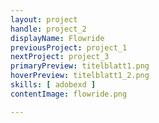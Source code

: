 ```yaml
---
layout: project
handle: project_2
displayName: Flowride
previousProject: project_1
nextProject: project_3
primaryPreview: titelblatt1.png
hoverPreview: titelblatt1_2.png
skills: [ adobexd ]
contentImage: flowride.png

---
```


